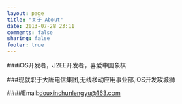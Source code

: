 ```yaml
---
layout: page
title: "关于 About"
date: 2013-07-28 23:11
comments: false
sharing: false
footer: true
---  
```


###iOS开发者，J2EE开发者，喜爱中国象棋  

###现就职于大唐电信集团,无线移动应用事业部,iOS开发攻城狮  

####Email:douxinchunlengyu@163.com  
